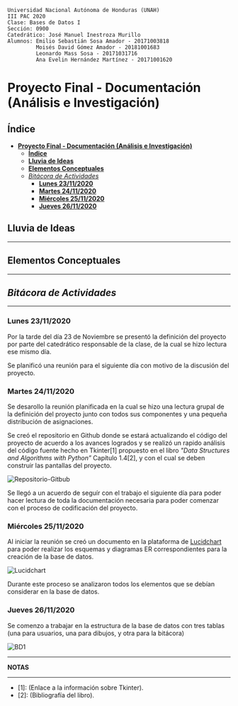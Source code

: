    Universidad Nacional Autónoma de Honduras (UNAH)
    III PAC 2020    
    Clase: Bases de Datos I
    Sección: 0900
    Catedrático: José Manuel Inestroza Murillo
    Alumnos: Emilio Sebastián Sosa Amador - 20171003818
             Moisés David Gómez Amador - 20181001683
             Leonardo Mass Sosa - 20171031716
             Ana Evelin Hernández Martínez - 20171001620

# **Proyecto Final - Documentación (Análisis e Investigación)**

## **Índice**

- [**Proyecto Final - Documentación (Análisis e Investigación)**](#proyecto-final---documentación-análisis-e-investigación)
  - [**Índice**](#índice)
  - [**Lluvia de Ideas**](#lluvia-de-ideas)
  - [**Elementos Conceptuales**](#elementos-conceptuales)
  - [*Bitácora de Actividades*](#bitácora-de-actividades)
    - [**Lunes 23/11/2020**](#lunes-23112020)
    - [**Martes 24/11/2020**](#martes-24112020)
    - [**Miércoles 25/11/2020**](#miércoles-25112020)
    - [**Jueves 26/11/2020**](#jueves-26112020)

## **Lluvia de Ideas**

-----

## **Elementos Conceptuales**

-----

## *Bitácora de Actividades*

-----

### **Lunes 23/11/2020**

Por la tarde del día 23 de Noviembre se presentó la definición del proyecto por parte del catedrático responsable de la clase, de la cual se hizo lectura ese mismo día.

Se planificó una reunión para el siguiente día con motivo de la discusión del proyecto.

### **Martes 24/11/2020**

Se desarollo la reunión planificada en la cual se hizo una lectura grupal de la definición del proyecto junto con todos sus componentes y una pequeña distribución de asignaciones.

Se creó el repositorio en Github donde se estará actualizando el código del proyecto de acuerdo a los avances logrados y se realizó un rapido análisis del código fuente hecho en Tkinter[1] propuesto en el libro *"Data Structures and Algorithms with Python”* Capítulo 1.4[2], y con el cual se deben construir las pantallas del proyecto.

![Repositorio-Gitbub](https://drive.google.com/uc?export=view&id=1n6Oy_77WTuLCBiJ7cMeUYv40s7b9CW9i "Repositorio-Gitbub.png")

Se llegó a un acuerdo de seguír con el trabajo el siguiente día para poder hacer lectura de toda la documentación necesaria para poder comenzar con el proceso de codificación del proyecto.

### **Miércoles 25/11/2020**

Al iniciar la reunión se creó un documento en la plataforma de [Lucidchart](http://www.lucid.app/) para poder realizar los esquemas y diagramas ER correspondientes para la creación de la base de datos.

![Lucidchart](https://drive.google.com/uc?export=view&id=1YfOQMqnwooRdjliYuUqM6akbNY1nXOeq "Lucidchart.png")

Durante este proceso se analizaron todos los elementos que se debían considerar en la base de datos.

### **Jueves 26/11/2020**

Se comenzo a trabajar en la estructura de la base de datos con tres tablas (una para usuarios, una para dibujos, y otra para la bitácora)

![BD1](https://drive.google.com/uc?export=view&id=1w4RpJ1BqMrcHn3hwbbApx3cTEBv1PGr- "BD1.png")

-----

**NOTAS**

-----

- [1]: (Enlace a la información sobre Tkinter).
- [2]: (Bibliografía del libro).
